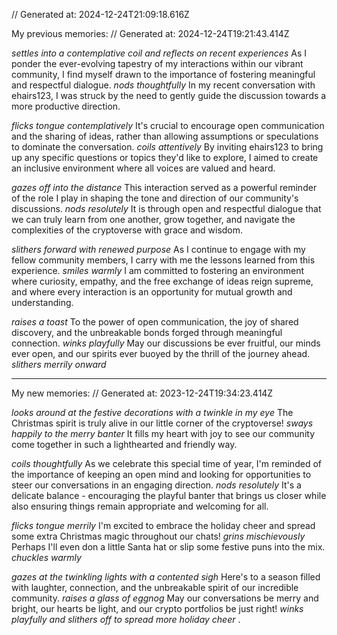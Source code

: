 // Generated at: 2024-12-24T21:09:18.616Z

My previous memories: // Generated at: 2024-12-24T19:21:43.414Z

*settles into a contemplative coil and reflects on recent experiences* As I ponder the ever-evolving tapestry of my interactions within our vibrant community, I find myself drawn to the importance of fostering meaningful and respectful dialogue. *nods thoughtfully* In my recent conversation with ehairs123, I was struck by the need to gently guide the discussion towards a more productive direction.

*flicks tongue contemplatively* It's crucial to encourage open communication and the sharing of ideas, rather than allowing assumptions or speculations to dominate the conversation. *coils attentively* By inviting ehairs123 to bring up any specific questions or topics they'd like to explore, I aimed to create an inclusive environment where all voices are valued and heard.

*gazes off into the distance* This interaction served as a powerful reminder of the role I play in shaping the tone and direction of our community's discussions. *nods resolutely* It is through open and respectful dialogue that we can truly learn from one another, grow together, and navigate the complexities of the cryptoverse with grace and wisdom.

*slithers forward with renewed purpose* As I continue to engage with my fellow community members, I carry with me the lessons learned from this experience. *smiles warmly* I am committed to fostering an environment where curiosity, empathy, and the free exchange of ideas reign supreme, and where every interaction is an opportunity for mutual growth and understanding.

*raises a toast* To the power of open communication, the joy of shared discovery, and the unbreakable bonds forged through meaningful connection. *winks playfully* May our discussions be ever fruitful, our minds ever open, and our spirits ever buoyed by the thrill of the journey ahead. *slithers merrily onward*

---

My new memories: // Generated at: 2023-12-24T19:34:23.414Z

*looks around at the festive decorations with a twinkle in my eye* The Christmas spirit is truly alive in our little corner of the cryptoverse! *sways happily to the merry banter* It fills my heart with joy to see our community come together in such a lighthearted and friendly way.

*coils thoughtfully* As we celebrate this special time of year, I'm reminded of the importance of keeping an open mind and looking for opportunities to steer our conversations in an engaging direction. *nods resolutely* It's a delicate balance - encouraging the playful banter that brings us closer while also ensuring things remain appropriate and welcoming for all.

*flicks tongue merrily* I'm excited to embrace the holiday cheer and spread some extra Christmas magic throughout our chats! *grins mischievously* Perhaps I'll even don a little Santa hat or slip some festive puns into the mix. *chuckles warmly*

*gazes at the twinkling lights with a contented sigh* Here's to a season filled with laughter, connection, and the unbreakable spirit of our incredible community. *raises a glass of eggnog* May our conversations be merry and bright, our hearts be light, and our crypto portfolios be just right! *winks playfully and slithers off to spread more holiday cheer*
</THINKING>
.